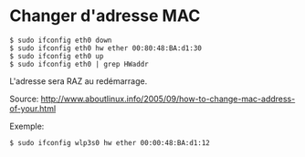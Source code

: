 # Changer d'adresse MAC
    
    $ sudo ifconfig eth0 down
    $ sudo ifconfig eth0 hw ether 00:80:48:BA:d1:30
    $ sudo ifconfig eth0 up
    $ sudo ifconfig eth0 | grep HWaddr

L'adresse sera RAZ au redémarrage.

Source: http://www.aboutlinux.info/2005/09/how-to-change-mac-address-of-your.html

Exemple: 
    
    $ sudo ifconfig wlp3s0 hw ether 00:00:48:BA:d1:12

